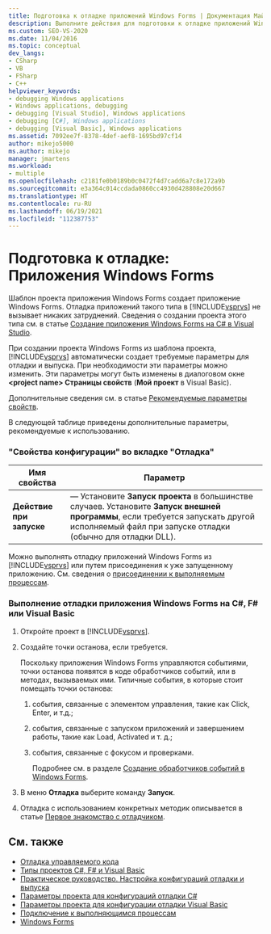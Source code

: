 ```yaml
---
title: Подготовка к отладке приложений Windows Forms | Документация Майкрософт
description: Выполните действия для подготовки к отладке приложений Windows Forms, созданных с помощью шаблона проекта Windows Forms в Visual Studio.
ms.custom: SEO-VS-2020
ms.date: 11/04/2016
ms.topic: conceptual
dev_langs:
- CSharp
- VB
- FSharp
- C++
helpviewer_keywords:
- debugging Windows applications
- Windows applications, debugging
- debugging [Visual Studio], Windows applications
- debugging [C#], Windows applications
- debugging [Visual Basic], Windows applications
ms.assetid: 7092ee7f-8378-4def-aef8-1695bd97cf14
author: mikejo5000
ms.author: mikejo
manager: jmartens
ms.workload:
- multiple
ms.openlocfilehash: c2181fe0b0189b0c0472f4d7cadd6a7c8e172a9b
ms.sourcegitcommit: e3a364c014ccdada0860cc4930d428808e20d667
ms.translationtype: HT
ms.contentlocale: ru-RU
ms.lasthandoff: 06/19/2021
ms.locfileid: "112387753"
---
```

# <a name="debugging-preparation-windows-forms-applications"></a>Подготовка к отладке: Приложения Windows Forms

Шаблон проекта приложения Windows Forms создает приложение Windows Forms. Отладка приложений такого типа в [!INCLUDE[vsprvs](../code-quality/includes/vsprvs_md.md)] не вызывает никаких затруднений. Сведения о создании проекта этого типа см. в статье [Создание приложения Windows Forms на C# в Visual Studio](../ide/create-csharp-winform-visual-studio.md).

 При создании проекта Windows Forms из шаблона проекта, [!INCLUDE[vsprvs](../code-quality/includes/vsprvs_md.md)] автоматически создает требуемые параметры для отладки и выпуска. При необходимости эти параметры можно изменить. Эти параметры могут быть изменены в диалоговом окне **\<project name> Страницы свойств** (**Мой проект** в Visual Basic).

 Дополнительные сведения см. в статье [Рекомендуемые параметры свойств](../debugger/managed-debugging-recommended-property-settings.md).

 В следующей таблице приведены дополнительные параметры, рекомендуемые к использованию.

### <a name="configuration-properties-in-debug-tab"></a>"Свойства конфигурации" во вкладке "Отладка"

|**Имя свойства**|**Параметр**|
|-----------------------|-----------------|
|**Действие при запуске**|— Установите **Запуск проекта** в большинстве случаев. Установите **Запуск внешней программы**, если требуется запускать другой исполняемый файл при запуске отладки (обычно для отладки DLL).|

 Можно выполнять отладку приложений Windows Forms из [!INCLUDE[vsprvs](../code-quality/includes/vsprvs_md.md)] или путем присоединения к уже запущенному приложению. См. сведения о [присоединении к выполняемым процессам](../debugger/attach-to-running-processes-with-the-visual-studio-debugger.md).

### <a name="to-debug-a-c-f-or-visual-basic-windows-forms-application"></a>Выполнение отладки приложения Windows Forms на C#, F# или Visual Basic

1. Откройте проект в [!INCLUDE[vsprvs](../code-quality/includes/vsprvs_md.md)].

2. Создайте точки останова, если требуется.

    Поскольку приложения Windows Forms управляются событиями, точки останова появятся в коде обработчиков событий, или в методах, вызываемых ими. Типичные события, в которые стоит помещать точки останова:

   1. события, связанные с элементом управления, такие как Click, Enter, и т.д.;

   2. события, связанные с запуском приложений и завершением работы, такие как Load, Activated и т. д.;

   3. события, связанные с фокусом и проверками.

      Подробнее см. в разделе [Создание обработчиков событий в Windows Forms](/dotnet/framework/winforms/creating-event-handlers-in-windows-forms).

3. В меню **Отладка** выберите команду **Запуск**.

4. Отладка с использованием конкретных методик описывается в статье [Первое знакомство с отладчиком](../debugger/debugger-feature-tour.md).

## <a name="see-also"></a>См. также
- [Отладка управляемого кода](../debugger/debugging-managed-code.md)
- [Типы проектов C#, F# и Visual Basic](../debugger/debugging-preparation-csharp-f-hash-and-visual-basic-project-types.md)
- [Практическое руководство. Настройка конфигураций отладки и выпуска](../debugger/how-to-set-debug-and-release-configurations.md)
- [Параметры проекта для конфигураций отладки C#](../debugger/project-settings-for-csharp-debug-configurations.md)
- [Параметры проекта для конфигурации отладки Visual Basic](../debugger/project-settings-for-a-visual-basic-debug-configuration.md)
- [Подключение к выполняющимся процессам](../debugger/attach-to-running-processes-with-the-visual-studio-debugger.md)
- [Windows Forms](/dotnet/framework/winforms/index)